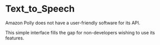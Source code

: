# Text_to_Speech

Amazon Polly does not have a user-friendly software for its API.

This simple interface fills the gap for non-developers wishing to use its features.

